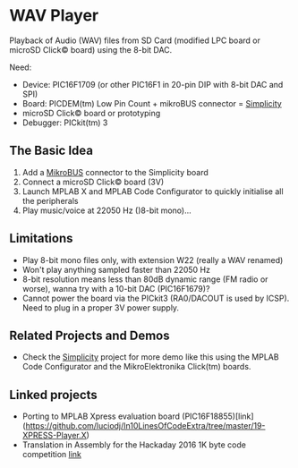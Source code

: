# WAV Player

Playback of Audio (WAV) files from SD Card (modified LPC board or microSD Click© board) using the 8-bit DAC.

Need:

* Device: PIC16F1709 (or other PIC16F1 in 20-pin DIP with 8-bit DAC and SPI)
* Board: PICDEM(tm) Low Pin Count + mikroBUS connector = [Simplicity](https://github.com/luciodj/Simplicity) 
* microSD Click© board or prototyping 
* Debugger: PICkit(tm) 3

## The Basic Idea
1. Add a [MikroBUS](http://www.mikroe.com/mikrobus/) connector to the Simplicity board 
2. Connect a microSD Click© board  (3V)
3. Launch MPLAB X and MPLAB Code Configurator to quickly initialise all the peripherals
4. Play music/voice at 22050 Hz ()8-bit mono)...


## Limitations
* Play 8-bit mono files only, with extension W22 (really a WAV renamed)
* Won't play anything sampled faster than 22050 Hz
* 8-bit resolution means less than 80dB dynamic range (FM radio or worse), wanna try with a 10-bit DAC (PIC16F1679)?
* Cannot power the board via the PICkit3 (RA0/DACOUT is used by ICSP). Need to plug in a proper 3V power supply.

## Related Projects and Demos

* Check the [Simplicity](https://github.com/luciodj/Simplicity) project for more demo like this using the MPLAB Code Configurator and the MikroElektronika Click(tm) boards.

## Linked projects
* Porting to MPLAB Xpress evaluation board (PIC16F18855)[link] (https://github.com/luciodj/In10LinesOfCodeExtra/tree/master/19-XPRESS-Player.X)
* Translation in Assembly for the Hackaday 2016 1K byte code competition [link](https://github.com/luciodj/WAV-1K)
